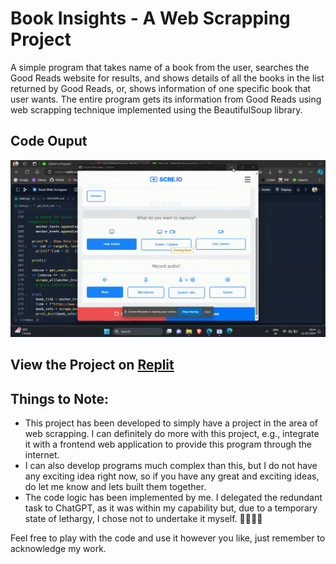# Book Insights - A Web Scrapping Project
A simple program that takes name of a book from the user, searches the Good Reads website for results, and shows details of all the books in the list returned by Good Reads, or, shows information of one specific book that user wants. 
The entire program gets its information from Good Reads using web scrapping technique implemented using the BeautifulSoup library.

## Code Ouput
![Code Output](./Book_Scrapper_Output.gif)

## View the Project on [Replit](https://replit.com/@ishandeveloperg/Book-Web-Scrapper)

## Things to Note:
- This project has been developed to simply have a project in the area of web scrapping. I can definitely do more with this project, e.g., integrate it with a frontend web application to provide this program through the internet.
- I can also develop programs much complex than this, but I do not have any exciting idea right now, so if you have any great and exciting ideas, do let me know and lets built them together.
- The code logic has been implemented by me. I delegated the redundant task to ChatGPT, as it was within my capability but, due to a temporary state of lethargy, I chose not to undertake it myself. 🥱😴🥱😴

Feel free to play with the code and use it however you like, just remember to acknowledge my work.